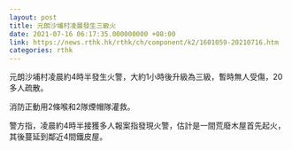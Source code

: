 ```yaml
---
layout: post
title: 元朗沙埔村凌晨發生三級火
date: 2021-07-16 06:17:35.000000000 +08:00
link: https://news.rthk.hk/rthk/ch/component/k2/1601059-20210716.htm
categories: rthk
---
```


元朗沙埔村凌晨約4時半發生火警，大約1小時後升級為三級，暫時無人受傷，20多人疏散。

消防正動用2條喉和2隊煙帽隊灌救。

警方指，凌晨約4時半接獲多人報案指發現火警，估計是一間荒廢木屋首先起火，其後蔓延到鄰近4間鐵皮屋。
